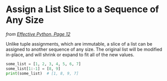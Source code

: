 # Assign a List Slice to a Sequence of Any Size

*from [Effective Python, Page 12](http://www.effectivepython.com/)*

Unlike tuple assignments, which are immutable, a slice of a list can be assigned to another sequence of any size. The original list will be modified in-place, and will shrink or expand to fit all of the new values.

```python
some_list = [1, 2, 3, 4, 5, 6, 7]
some_list[1:-1] = [8, 9]
print(some_list)  # [1, 8, 9, 7]
```

